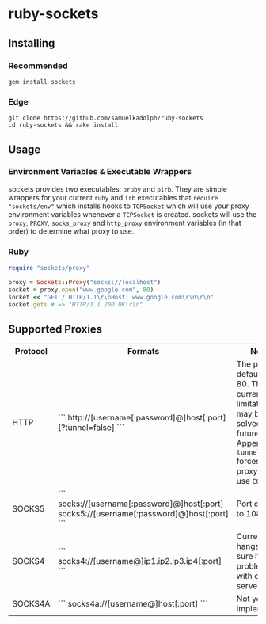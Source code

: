 # ruby-sockets

## Installing

### Recommended

```
gem install sockets
```

### Edge

```
git clone https://github.com/samuelkadolph/ruby-sockets
cd ruby-sockets && rake install
```

## Usage

### Environment Variables & Executable Wrappers

sockets provides two executables: `pruby` and `pirb`. They are simple wrappers
for your current `ruby` and `irb` executables that `require "sockets/env"`
which installs hooks to `TCPSocket` which will use your proxy environment
variables whenever a `TCPSocket` is created. sockets will use the
`proxy`, `PROXY`, `socks_proxy` and `http_proxy` environment variables (in that
order) to determine what proxy to use.

### Ruby

```ruby
require "sockets/proxy"

proxy = Sockets::Proxy("socks://localhost")
socket = proxy.open("www.google.com", 80)
socket << "GET / HTTP/1.1\r\nHost: www.google.com\r\n\r\n"
socket.gets # => "HTTP/1.1 200 OK\r\n"
```

## Supported Proxies

<table>
  <tr>
    <th>Protocol</th>
    <th>Formats</th>
    <th>Notes</th>
  </tr>
  <tr>
    <td>HTTP</td>
    <td>
```
http://[username[:password]@]host[:port][?tunnel=false]
```
    </td>
    <td>
      The port defaults to 80. This is currently a limitation that may be solved in the future.<br>
      Appending <code>?tunnel=false</code> forces the proxy to not use <code>CONNECT</code>.</td>
  </tr>
  <tr>
    <td>SOCKS5</td>
    <td>
```
socks://[username[:password]@]host[:port]
socks5://[username[:password]@]host[:port]
```
    </td>
    <td>
      Port defaults to 1080.
    </td>
  </tr>
  <tr>
    <td>SOCKS4</td>
    <td>
```
socks4://[username@]ip1.ip2.ip3.ip4[:port]
```
   </td>
    <td>Currently hangs. Not sure if the problem is with code or server.</td>
  </tr>
  <tr>
    <td>SOCKS4A</td>
    <td>
```
socks4a://[username@]host[:port]
```
   </td>
    <td>Not yet implemented.</td>
  </tr>
</table>
